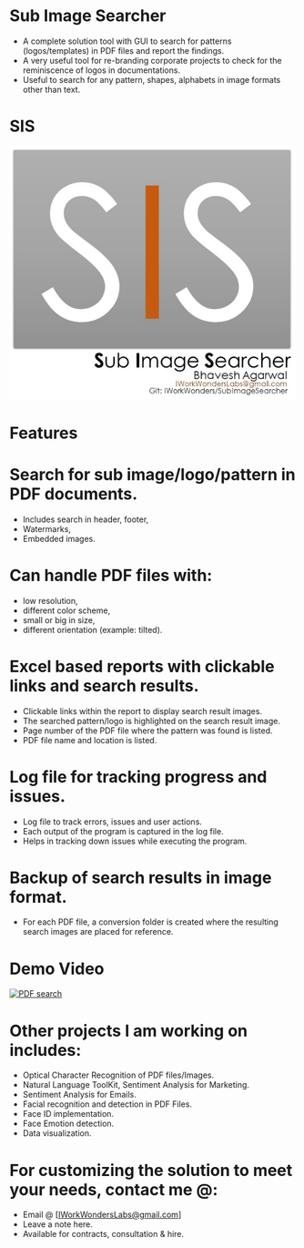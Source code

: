 # Sub Image Searcher

- A complete solution tool with GUI to search for patterns (logos/templates) in PDF files and report the findings. 
- A very useful tool for re-branding corporate projects to check for the reminiscence of logos in documentations.
- Useful to search for any pattern, shapes, alphabets in image formats other than text.

# SIS

![](https://github.com/IWorkWonders/SubImageSearcher/blob/master/LastPage/SIS_MAIN_PAGE.png?raw=true)

# Features

# Search for sub image/logo/pattern in PDF documents.
- Includes search in header, footer,
- Watermarks,
- Embedded images.

# Can handle PDF files with:
- low resolution, 
- different color scheme, 
- small or big in size, 
- different orientation (example: tilted).

# Excel based reports with clickable links and search results.
- Clickable links within the report to display search result images.
- The searched pattern/logo is highlighted on the search result image.
- Page number of the PDF file where the pattern was found is listed.
- PDF file name and location is listed.

# Log file for tracking progress and issues.
- Log file to track errors, issues and user actions.
- Each output of the program is captured in the log file.
- Helps in tracking down issues while executing the program.

# Backup of search results in image format.
- For each PDF file, a conversion folder is created where the resulting search images are placed for reference. 


# **Demo Video**
[![PDF search](http://img.youtube.com/vi/N9mFJRUvVsw/0.jpg)](http://www.youtube.com/watch?v=N9mFJRUvVsw "Sub Image Search PDF")


# Other projects I am working on includes:
- Optical Character Recognition of PDF files/Images.
- Natural Language ToolKit, Sentiment Analysis for Marketing.
- Sentiment Analysis for Emails.
- Facial recognition and detection in PDF Files.
- Face ID implementation.
- Face Emotion detection.
- Data visualization.


# For customizing the solution to meet your needs, contact me @:
- Email @ [IWorkWondersLabs@gmail.com]
- Leave a note here.
- Available for contracts, consultation & hire.
